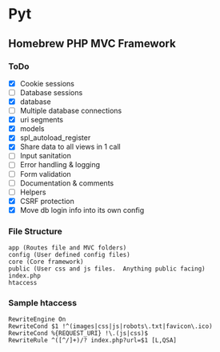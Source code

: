 # Pyt
## Homebrew PHP MVC Framework

### ToDo
- [X] Cookie sessions
- [ ] Database sessions
- [X] database
- [ ] Multiple database connections
- [X] uri segments
- [X] models
- [X] spl_autoload_register
- [X] Share data to all views in 1 call
- [ ] Input sanitation
- [ ] Error handling & logging
- [ ] Form validation
- [ ] Documentation & comments
- [ ] Helpers
- [X] CSRF protection
- [X] Move db login info into its own config

### File Structure
```
app (Routes file and MVC folders)
config (User defined config files)
core (Core framework)
public (User css and js files.  Anything public facing)
index.php
htaccess
```

### Sample htaccess
```
RewriteEngine On 
RewriteCond $1 !^(images|css|js|robots\.txt|favicon\.ico) 
RewriteCond %{REQUEST_URI} !\.(js|css)$
RewriteRule ^([^/]+)/? index.php?url=$1 [L,QSA]
```